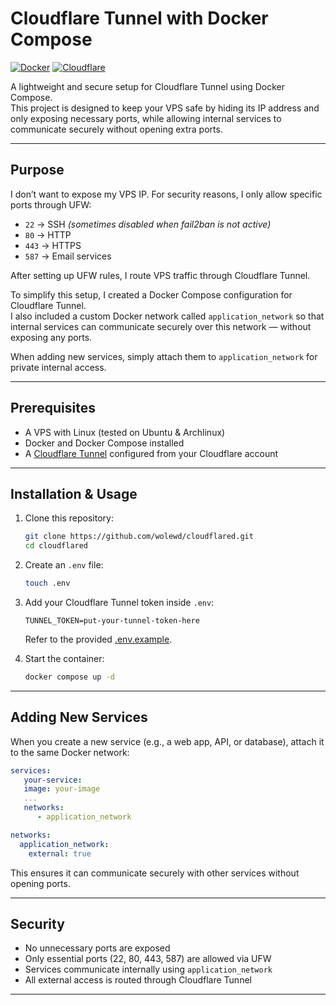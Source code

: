 # Cloudflare Tunnel with Docker Compose

[![Docker](https://img.shields.io/badge/Docker-✔-2496ED?logo=docker&logoColor=white)](https://www.docker.com/) [![Cloudflare](https://img.shields.io/badge/Cloudflare-Tunnel-F38020?logo=cloudflare&logoColor=white)](https://developers.cloudflare.com/cloudflare-one/connections/connect-networks/)  

A lightweight and secure setup for Cloudflare Tunnel using Docker Compose.  
This project is designed to keep your VPS safe by hiding its IP address and only exposing necessary ports, while allowing internal services to communicate securely without opening extra ports.  

---

## Purpose

I don’t want to expose my VPS IP. For security reasons, I only allow specific ports through UFW:

- `22` → SSH *(sometimes disabled when fail2ban is not active)*
- `80` → HTTP  
- `443` → HTTPS  
- `587` → Email services  

After setting up UFW rules, I route VPS traffic through Cloudflare Tunnel.  

To simplify this setup, I created a Docker Compose configuration for Cloudflare Tunnel.  
I also included a custom Docker network called `application_network` so that internal services can communicate securely over this network — without exposing any ports.  

When adding new services, simply attach them to `application_network` for private internal access.  

---

## Prerequisites

- A VPS with Linux (tested on Ubuntu & Archlinux)  
- Docker and Docker Compose installed  
- A [Cloudflare Tunnel](https://developers.cloudflare.com/cloudflare-one/connections/connect-networks/) configured from your Cloudflare account  

---

## Installation & Usage

1. Clone this repository:
   ```bash
   git clone https://github.com/wolewd/cloudflared.git
   cd cloudflared
   ```

2. Create an `.env` file:
   ```bash
   touch .env
   ```

3. Add your Cloudflare Tunnel token inside `.env`:
   ```env
   TUNNEL_TOKEN=put-your-tunnel-token-here
   ```
   Refer to the provided [.env.example](https://github.com/wolewd/cloudflared/blob/main/.env.example).

4. Start the container:
   ```bash
   docker compose up -d
   ```

---
## Adding New Services

When you create a new service (e.g., a web app, API, or database), attach it to the same Docker network:

```yaml
services:
   your-service:
   image: your-image
   ...
   networks:
      - application_network

networks:
  application_network:
    external: true
```

This ensures it can communicate securely with other services without opening ports.  

---

## Security

- No unnecessary ports are exposed  
- Only essential ports (22, 80, 443, 587) are allowed via UFW  
- Services communicate internally using `application_network`  
- All external access is routed through Cloudflare Tunnel  

---
